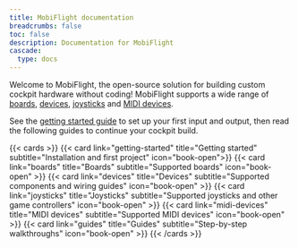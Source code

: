 ```yaml
---
title: MobiFlight documentation
breadcrumbs: false
toc: false
description: Documentation for MobiFlight
cascade:
  type: docs
---
```


Welcome to MobiFlight, the open-source solution for building custom cockpit hardware without coding! MobiFlight supports a wide range of [boards](/boards/), [devices](/devices/), [joysticks](/joysticks/) and [MIDI devices](/midi-devices/).

See the [getting started guide](/getting-started/) to set up your first input and output, then read the following guides to continue your cockpit build.

{{< cards >}}
{{< card link="getting-started" title="Getting started" subtitle="Installation and first project" icon="book-open">}}
{{< card link="boards" title="Boards" subtitle="Supported boards" icon="book-open" >}}
{{< card link="devices" title="Devices" subtitle="Supported components and wiring guides" icon="book-open" >}}
{{< card link="joysticks" title="Joysticks" subtitle="Supported joysticks and other game controllers" icon="book-open" >}}
{{< card link="midi-devices" title="MIDI devices" subtitle="Supported MIDI devices" icon="book-open" >}}
{{< card link="guides" title="Guides" subtitle="Step-by-step walkthroughs" icon="book-open" >}}
{{< /cards >}}
